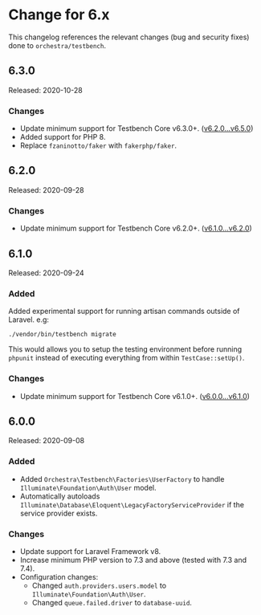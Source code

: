 # Change for 6.x

This changelog references the relevant changes (bug and security fixes) done to `orchestra/testbench`.

## 6.3.0

Released: 2020-10-28

### Changes

* Update minimum support for Testbench Core v6.3.0+. ([v6.2.0...v6.5.0](https://github.com/orchestral/testbench-core/compare/v6.2.0...v6.5.0))
* Added support for PHP 8.
* Replace `fzaninotto/faker` with `fakerphp/faker`.

## 6.2.0

Released: 2020-09-28

### Changes

* Update minimum support for Testbench Core v6.2.0+. ([v6.1.0...v6.2.0](https://github.com/orchestral/testbench-core/compare/v6.1.0...v6.2.0))

## 6.1.0

Released: 2020-09-24

### Added

Added experimental support for running artisan commands outside of Laravel. e.g:

    ./vendor/bin/testbench migrate

This would allows you to setup the testing environment before running `phpunit` instead of executing everything from within `TestCase::setUp()`.

### Changes

* Update minimum support for Testbench Core v6.1.0+. ([v6.0.0...v6.1.0](https://github.com/orchestral/testbench-core/compare/v6.0.0...v6.1.0))

## 6.0.0

Released: 2020-09-08

### Added

* Added `Orchestra\Testbench\Factories\UserFactory` to handle `Illuminate\Foundation\Auth\User` model.
* Automatically autoloads `Illuminate\Database\Eloquent\LegacyFactoryServiceProvider` if the service provider exists.

### Changes

* Update support for Laravel Framework v8.
* Increase minimum PHP version to 7.3 and above (tested with 7.3 and 7.4).
* Configuration changes:
    - Changed `auth.providers.users.model` to `Illuminate\Foundation\Auth\User`.
    - Changed `queue.failed.driver` to `database-uuid`.

